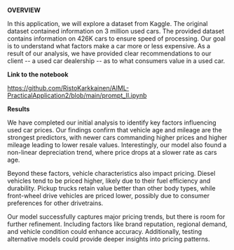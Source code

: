 **OVERVIEW**

In this application, we will explore a dataset from Kaggle. The original dataset contained information on 3 million used cars. The provided dataset contains information on 426K cars to ensure speed of processing.  Our goal is to understand what factors make a car more or less expensive.  As a result of our analysis, we have provided clear recommendations to our client -- a used car dealership -- as to what consumers value in a used car.

**Link to the notebook**

https://github.com/RistoKarkkainen/AIML-PracticalApplication2/blob/main/prompt_II.ipynb

**Results**

We have completed our initial analysis to identify key factors influencing used car prices. Our findings confirm that vehicle age and mileage are the strongest predictors, with newer cars commanding higher prices and higher mileage leading to lower resale values. Interestingly, our model also found a non-linear depreciation trend, where price drops at a slower rate as cars age.

Beyond these factors, vehicle characteristics also impact pricing. Diesel vehicles tend to be priced higher, likely due to their fuel efficiency and durability. Pickup trucks retain value better than other body types, while front-wheel drive vehicles are priced lower, possibly due to consumer preferences for other drivetrains.

Our model successfully captures major pricing trends, but there is room for further refinement. Including factors like brand reputation, regional demand, and vehicle condition could enhance accuracy. Additionally, testing alternative models could provide deeper insights into pricing patterns.
